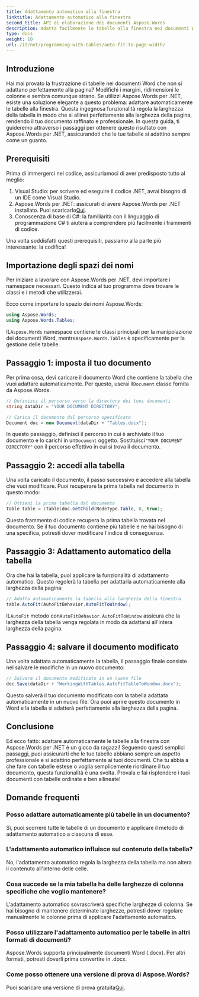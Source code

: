 ```yaml
---
title: Adattamento automatico alla finestra
linktitle: Adattamento automatico alla finestra
second_title: API di elaborazione dei documenti Aspose.Words
description: Adatta facilmente le tabelle alla finestra nei documenti Word usando Aspose.Words per .NET con questa guida passo-passo. Perfetto per documenti più puliti e professionali.
type: docs
weight: 10
url: /it/net/programming-with-tables/auto-fit-to-page-width/
---
```

## Introduzione

Hai mai provato la frustrazione di tabelle nei documenti Word che non si adattano perfettamente alla pagina? Modifichi i margini, ridimensioni le colonne e sembra comunque strano. Se utilizzi Aspose.Words per .NET, esiste una soluzione elegante a questo problema: adattare automaticamente le tabelle alla finestra. Questa ingegnosa funzionalità regola la larghezza della tabella in modo che si allinei perfettamente alla larghezza della pagina, rendendo il tuo documento raffinato e professionale. In questa guida, ti guideremo attraverso i passaggi per ottenere questo risultato con Aspose.Words per .NET, assicurandoti che le tue tabelle si adattino sempre come un guanto.

## Prerequisiti

Prima di immergerci nel codice, assicuriamoci di aver predisposto tutto al meglio:

1. Visual Studio: per scrivere ed eseguire il codice .NET, avrai bisogno di un IDE come Visual Studio.
2.  Aspose.Words per .NET: assicurati di avere Aspose.Words per .NET installato. Puoi scaricarlo[Qui](https://releases.aspose.com/words/net/).
3. Conoscenza di base di C#: la familiarità con il linguaggio di programmazione C# ti aiuterà a comprendere più facilmente i frammenti di codice.

Una volta soddisfatti questi prerequisiti, passiamo alla parte più interessante: la codifica!

## Importazione degli spazi dei nomi

Per iniziare a lavorare con Aspose.Words per .NET, devi importare i namespace necessari. Questo indica al tuo programma dove trovare le classi e i metodi che utilizzerai.

Ecco come importare lo spazio dei nomi Aspose.Words:

```csharp
using Aspose.Words;
using Aspose.Words.Tables;
```

 IL`Aspose.Words` namespace contiene le classi principali per la manipolazione dei documenti Word, mentre`Aspose.Words.Tables` è specificamente per la gestione delle tabelle.

## Passaggio 1: imposta il tuo documento

 Per prima cosa, devi caricare il documento Word che contiene la tabella che vuoi adattare automaticamente. Per questo, userai il`Document` classe fornita da Aspose.Words.

```csharp
// Definisci il percorso verso la directory dei tuoi documenti
string dataDir = "YOUR DOCUMENT DIRECTORY";

// Carica il documento dal percorso specificato
Document doc = new Document(dataDir + "Tables.docx");
```

 In questo passaggio, definisci il percorso in cui è archiviato il tuo documento e lo carichi in un`Document` oggetto. Sostituisci`"YOUR DOCUMENT DIRECTORY"` con il percorso effettivo in cui si trova il documento.

## Passaggio 2: accedi alla tabella

Una volta caricato il documento, il passo successivo è accedere alla tabella che vuoi modificare. Puoi recuperare la prima tabella nel documento in questo modo:

```csharp
// Ottieni la prima tabella dal documento
Table table = (Table)doc.GetChild(NodeType.Table, 0, true);
```

Questo frammento di codice recupera la prima tabella trovata nel documento. Se il tuo documento contiene più tabelle e ne hai bisogno di una specifica, potresti dover modificare l'indice di conseguenza.

## Passaggio 3: Adattamento automatico della tabella

Ora che hai la tabella, puoi applicare la funzionalità di adattamento automatico. Questo regolerà la tabella per adattarla automaticamente alla larghezza della pagina:

```csharp
// Adatta automaticamente la tabella alla larghezza della finestra
table.AutoFit(AutoFitBehavior.AutoFitToWindow);
```

 IL`AutoFit` metodo con`AutoFitBehavior.AutoFitToWindow` assicura che la larghezza della tabella venga regolata in modo da adattarsi all'intera larghezza della pagina.

## Passaggio 4: salvare il documento modificato

Una volta adattata automaticamente la tabella, il passaggio finale consiste nel salvare le modifiche in un nuovo documento:

```csharp
// Salvare il documento modificato in un nuovo file
doc.Save(dataDir + "WorkingWithTables.AutoFitTableToWindow.docx");
```

Questo salverà il tuo documento modificato con la tabella adattata automaticamente in un nuovo file. Ora puoi aprire questo documento in Word e la tabella si adatterà perfettamente alla larghezza della pagina.

## Conclusione

Ed ecco fatto: adattare automaticamente le tabelle alla finestra con Aspose.Words per .NET è un gioco da ragazzi! Seguendo questi semplici passaggi, puoi assicurarti che le tue tabelle abbiano sempre un aspetto professionale e si adattino perfettamente ai tuoi documenti. Che tu abbia a che fare con tabelle estese o voglia semplicemente riordinare il tuo documento, questa funzionalità è una svolta. Provala e fai risplendere i tuoi documenti con tabelle ordinate e ben allineate!

## Domande frequenti

### Posso adattare automaticamente più tabelle in un documento?  
Sì, puoi scorrere tutte le tabelle di un documento e applicare il metodo di adattamento automatico a ciascuna di esse.

### L'adattamento automatico influisce sul contenuto della tabella?  
No, l'adattamento automatico regola la larghezza della tabella ma non altera il contenuto all'interno delle celle.

### Cosa succede se la mia tabella ha delle larghezze di colonna specifiche che voglio mantenere?  
L'adattamento automatico sovrascriverà specifiche larghezze di colonna. Se hai bisogno di mantenere determinate larghezze, potresti dover regolare manualmente le colonne prima di applicare l'adattamento automatico.

### Posso utilizzare l'adattamento automatico per le tabelle in altri formati di documenti?  
Aspose.Words supporta principalmente documenti Word (.docx). Per altri formati, potresti doverli prima convertire in .docx.

### Come posso ottenere una versione di prova di Aspose.Words?  
 Puoi scaricare una versione di prova gratuita[Qui](https://releases.aspose.com/).
